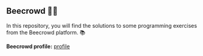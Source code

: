 ## Beecrowd 🐝🐝

In this repository, you will find the solutions to some programming exercises from the Beecrowd platform. 📚


**Beecrowd profile:** [profile](https://www.beecrowd.com.br/judge/pt/profile/667397)
